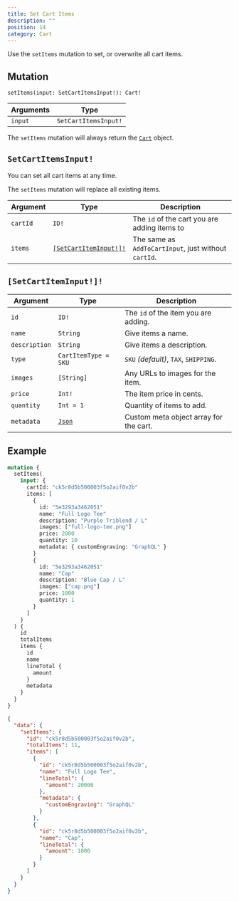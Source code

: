 ```yaml
---
title: Set Cart Items
description: ""
position: 14
category: Cart
---
```


Use the `setItems` mutation to set, or overwrite all cart items.

## Mutation

`setItems(input: SetCartItemsInput!): Cart!`

| Arguments | Type                 |
| --------- | -------------------- |
| `input`   | `SetCartItemsInput!` |

The `setItems` mutation will always return the [`Cart`](/graphql-types#cart) object.

## `SetCartItemsInput!`

You can set all cart items at any time.

<alert type="warning">

The `setItems` mutation will replace all existing items.

</alert>

| Argument | Type                                        | Description                                          |
| -------- | ------------------------------------------- | ---------------------------------------------------- |
| `cartId` | `ID!`                                       | The `id` of the cart you are adding items to         |
| `items`  | [`[SetCartItemInput!]!`](#setcartiteminput) | The same as `AddToCartInput`, just without `cartId`. |

## `[SetCartItemInput!]!`

| Argument      | Type                 | Description                            |
| ------------- | -------------------- | -------------------------------------- |
| `id`          | `ID!`                | The `id` of the item you are adding.   |
| `name`        | `String`             | Give items a name.                     |
| `description` | `String`             | Give items a description.              |
| `type`        | `CartItemType = SKU` | `SKU` _(default)_, `TAX`, `SHIPPING`.  |
| `images`      | `[String]`           | Any URLs to images for the item.       |
| `price`       | `Int!`               | The item price in cents.               |
| `quantity`    | `Int = 1`            | Quantity of items to add.              |
| `metadata`    | [`Json`](/metadata)  | Custom meta object array for the cart. |

## Example

<code-group>
  <code-block label="Mutation" active>

```graphql
mutation {
  setItems(
    input: {
      cartId: "ck5r8d5b500003f5o2aif0v2b"
      items: [
        {
          id: "5e3293a3462051"
          name: "Full Logo Tee"
          description: "Purple Triblend / L"
          images: ["full-logo-tee.png"]
          price: 2000
          quantity: 10
          metadata: { customEngraving: "GraphQL" }
        }
        {
          id: "5e3293a3462051"
          name: "Cap"
          description: "Blue Cap / L"
          images: ["cap.png"]
          price: 1000
          quantity: 1
        }
      ]
    }
  ) {
    id
    totalItems
    items {
      id
      name
      lineTotal {
        amount
      }
      metadata
    }
  }
}
```

  </code-block>
  <code-block label="Response">

```json
{
  "data": {
    "setItems": {
      "id": "ck5r8d5b500003f5o2aif0v2b",
      "totalItems": 11,
      "items": [
        {
          "id": "ck5r8d5b500003f5o2aif0v2b",
          "name": "Full Logo Tee",
          "lineTotal": {
            "amount": 20000
          },
          "metadata": {
            "customEngraving": "GraphQL"
          }
        },
        {
          "id": "ck5r8d5b500003f5o2aif0v2b",
          "name": "Cap",
          "lineTotal": {
            "amount": 1000
          }
        }
      ]
    }
  }
}
```

  </code-block>
</code-group>
